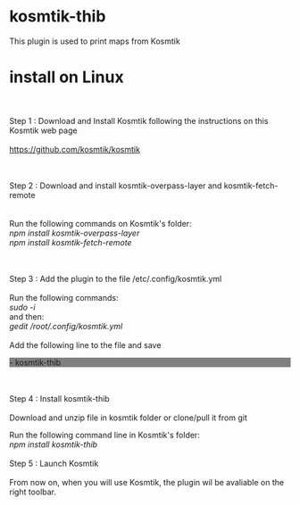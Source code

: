 # kosmtik-thib

This plugin is used to print maps from Kosmtik
<br/>
# install on Linux

<br/><br/>
  Step 1  : Download and Install Kosmtik following the instructions on this Kosmtik web page<br/>
<br/>
https://github.com/kosmtik/kosmtik

<br/><br/>
  Step 2 : Download and install kosmtik-overpass-layer and kosmtik-fetch-remote<br/><br/>
<br/>
Run the following commands on Kosmtik's folder:<br/>
<i>npm install kosmtik-overpass-layer</i><br/>
<i>npm install kosmtik-fetch-remote</i>

<br/><br/>
  Step 3 : Add the plugin to the file /etc/.config/kosmtik.yml<br/>
<br/>
Run the following commands:<br/>
<i>sudo -i</i><br/>
and then:<br/>
<i>gedit /root/.config/kosmtik.yml</i>
<br/><br/>
Add the following line to the file and save<br/>
<div style="background-color:gray">  - kosmtik-thib</div>
  
<br/><br/>
  Step 4 : Install kosmtik-thib<br/>
<br/>
Download and unzip file in kosmtik folder or clone/pull it from git

Run the following command line in Kosmtik's folder:<br/>
<i>npm install kosmtik-thib</i>
<br/><br/>
  Step 5 : Launch Kosmtik<br/>
<br/>
From now on, when you will use Kosmtik, the plugin wil be avaliable on the right toolbar.
